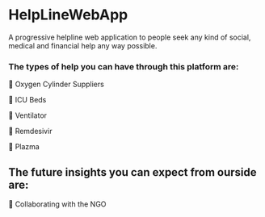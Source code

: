 # HelpLineWebApp
A progressive helpline web application to people seek any kind of social, medical and financial help any way possible.

### The types of help you can have through this platform are:

🔹 Oxygen Cylinder Suppliers

🔹 ICU Beds

🔹 Ventilator

🔹 Remdesivir

🔹 Plazma

## The future insights you can expect from ourside are:

🔹 Collaborating with the NGO
